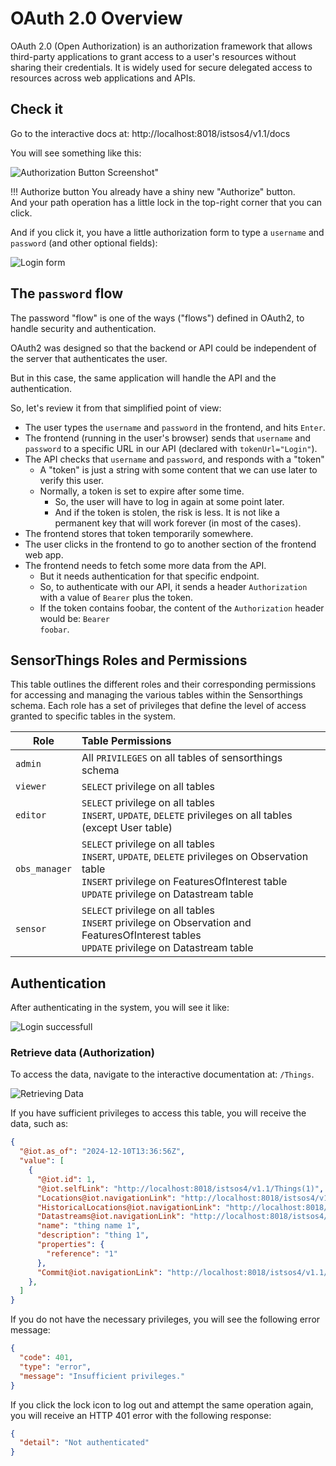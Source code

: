 # OAuth 2.0 Overview

OAuth 2.0 (Open Authorization) is an authorization framework that allows third-party applications to grant access to a user's resources without sharing their credentials. It is widely used for secure delegated access to resources across web applications and APIs.

## Check it

Go to the interactive docs at: http://localhost:8018/istsos4/v1.1/docs

You will see something like this:

![Authorization Button Screenshot"](../assets/images/tutorial/authorization1.png)

!!! Authorize button
    You already have a shiny new "Authorize" button.<br>
    And your path operation has a little lock in the top-right corner that you can click.


And if you click it, you have a little authorization form to type a <code>username</code> and <code>password</code> (and other optional fields):

![Login form](../assets/images/tutorial/authorization2.png)

## The <code>password</code> flow

The password "flow" is one of the ways ("flows") defined in OAuth2, to handle security and authentication.

OAuth2 was designed so that the backend or API could be independent of the server that authenticates the user.

But in this case, the same application will handle the API and the authentication.

So, let's review it from that simplified point of view:

- The user types the <code>username</code> and <code>password</code> in the frontend, and hits <code>Enter</code>.
- The frontend (running in the user's browser) sends that <code>username</code> and <code>password</code> to a specific URL in our API (declared with <code>tokenUrl="Login"</code>).
- The API checks that <code>username</code> and <code>password</code>, and responds with a "token"
    - A "token" is just a string with some content that we can use later to verify this user.
    - Normally, a token is set to expire after some time.
        - So, the user will have to log in again at some point later.
        - And if the token is stolen, the risk is less. It is not like a permanent key that will work forever (in most of the cases).
- The frontend stores that token temporarily somewhere.
- The user clicks in the frontend to go to another section of the frontend web app.
- The frontend needs to fetch some more data from the API.
    - But it needs authentication for that specific endpoint.
    - So, to authenticate with our API, it sends a header <code>Authorization</code> with a value of <code>Bearer</code> plus the token.
    - If the token contains foobar, the content of the <code>Authorization</code> header would be: <code>Bearer foobar</code>.

## SensorThings Roles and Permissions
This table outlines the different roles and their corresponding permissions for accessing and managing the various tables within the Sensorthings schema. Each role has a set of privileges that define the level of access granted to specific tables in the system.


| Role          | Table Permissions                                                                                                                                                                            |
| ------------- | :------------------------------------------------------------------------------------------------------------------------------------------------------------------------------------------- |
| `admin`       | All `PRIVILEGES` on all tables of sensorthings schema                                                                                                                                        |
| `viewer`      | `SELECT` privilege on all tables                                                                                                                                                             |
| `editor`      | `SELECT` privilege on all tables<br>`INSERT`, `UPDATE`, `DELETE` privileges on all tables (except User table)                                                                                |
| `obs_manager` | `SELECT` privilege on all tables<br>`INSERT`, `UPDATE`, `DELETE` privileges on Observation table<br>`INSERT` privilege on FeaturesOfInterest table<br>`UPDATE` privilege on Datastream table |
| `sensor`      | `SELECT` privilege on all tables<br>`INSERT` privilege on Observation and FeaturesOfInterest tables<br>`UPDATE` privilege on Datastream table                                                |


## Authentication
After authenticating in the system, you will see it like:

![Login successfull](../assets/images/tutorial/authorization3.png)


### Retrieve data (Authorization)

To access the data, navigate to the interactive documentation at: <code>/Things</code>.

![Retrieving Data](../assets/images/tutorial/authorization4.png)

If you have sufficient privileges to access this table, you will receive the data, such as:
```json
{
  "@iot.as_of": "2024-12-10T13:36:56Z",
  "value": [
    {
      "@iot.id": 1,
      "@iot.selfLink": "http://localhost:8018/istsos4/v1.1/Things(1)",
      "Locations@iot.navigationLink": "http://localhost:8018/istsos4/v1.1/Things(1)/Locations",
      "HistoricalLocations@iot.navigationLink": "http://localhost:8018/istsos4/v1.1/Things(1)/HistoricalLocations",
      "Datastreams@iot.navigationLink": "http://localhost:8018/istsos4/v1.1/Things(1)/Datastreams",
      "name": "thing name 1",
      "description": "thing 1",
      "properties": {
        "reference": "1"
      },
      "Commit@iot.navigationLink": "http://localhost:8018/istsos4/v1.1/Things(1)/Commit(1)"
    },
  ]
}
```

If you do not have the necessary privileges, you will see the following error message:
```json
{
  "code": 401,
  "type": "error",
  "message": "Insufficient privileges."
}
```

If you click the lock icon to log out and attempt the same operation again, you will receive an HTTP 401 error with the following response:
```json
{
  "detail": "Not authenticated"
}
```